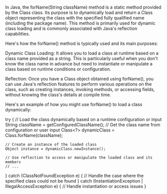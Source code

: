 In Java, the forName(String className) method is a static method provided by the Class class. Its purpose is to dynamically load and return a Class object representing the class with the specified fully qualified name (including the package name). This method is primarily used for dynamic class loading and is commonly associated with Java's reflection capabilities.

Here's how the forName() method is typically used and its main purposes:

Dynamic Class Loading: It allows you to load a class at runtime based on a class name provided as a string. This is particularly useful when you don't know the class name in advance but need to instantiate or manipulate a class based on runtime conditions or configuration.

Reflection: Once you have a Class object obtained using forName(), you can use Java's reflection features to perform various operations on the class, such as creating instances, invoking methods, or accessing fields, without knowing the class's details at compile time.

Here's an example of how you might use forName() to load a class dynamically:

try {
    // Load the class dynamically based on a runtime configuration or input
    String className = getConfiguredClassName(); // Get the class name from configuration or user input
    Class<?> dynamicClass = Class.forName(className);

    // Create an instance of the loaded class
    Object instance = dynamicClass.newInstance();

    // Use reflection to access or manipulate the loaded class and its members
    // ...
} catch (ClassNotFoundException e) {
    // Handle the case where the specified class could not be found
} catch (InstantiationException | IllegalAccessException e) {
    // Handle instantiation or access issues
}

